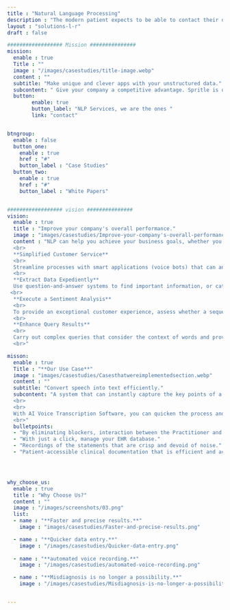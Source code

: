 ```yaml
---
title : "Natural Language Processing"
description : "The modern patient expects to be able to contact their doctor 24/7 a day and clinicians can now use telemedicine to monetize remote assistance."
layout : "solutions-l-r"
draft : false

################## Mission ###############
mission:
  enable : true
  Title : ""
  image : "/images/casestudies/title-image.webp" 
  content : ""
  subtitle: "Make unique and clever apps with your unstructured data."
  subcontent: " Give your company a competitive advantage. Spritle is one of the best Natural Language Processing Companies that allows you to reinvent what's feasible, from virtual personal assistants and chatbots to sentiment analysis and search engines."
  button:
        enable: true
        button_label: "NLP Services, we are the ones "
        link: "contact"


btngroup:
  enable : false
  button_one:
    enable : true
    href : "#"
    button_label : "Case Studies"
  button_two:
    enable : true
    href : "#"
    button_label : "White Papers"


################## vision ###############
vision:
  enable : true
  title : "Improve your company's overall performance."
  image : "images/casestudies/Improve-your-company's-overall-performance-image.webp"  
  content : "NLP can help you achieve your business goals, whether you're searching for a means to improve your present services, create a more user-friendly UI, or extract value from large amounts of data.
  <br>
  **Simplified Customer Service**
  <br>
  Streamline processes with smart applications (voice bots) that can analyze input sequences in the form of voice recording and identify the speaker's intent.
  <br>
  **Extract Data Expediently**
  Use question-and-answer systems to find important information, or categorize passages or statements within docs.
 <br>
  **Execute a Sentiment Analysis**
  <br>
  To provide an exceptional customer experience, assess whether a sequence (for example, a remark) is favourable, unfavorable, or impartial.
  <br>
  **Enhance Query Results**
  <br>
  Carry out complex queries that consider the context of words and provide better accurate results significant sequence resemblance.
  <br>"

misson:
  enable : true
  Title : "**Our Use Case**"
  image : "images/casestudies/Casesthatwereimplementedsection.webp" 
  content : ""
  subtitle: "Convert speech into text efficiently."
  subcontent: "A system that can instantly capture the key points of a Practitioner-Patient dialogue and update them in the EHR even while giving you a suitable Clinical Record. All that is needed is for the Practitioner and the Patient to have regular interactions.
  <br>
  <br>
  With AI Voice Transcription Software, you can quicken the process and improve access to superior patient care.
  <br>"
  bulletpoints: 
  - "By eliminating blockers, interaction between the Practitioner and the Patient, would improve."
  - "With just a click, manage your EHR database."
  - "Recordings of the statements that are crisp and devoid of noise."
  - "Patient-accessible clinical documentation that is efficient and accurate."




why_choose_us:
  enable : true
  title : "Why Choose Us?"
  content : ""
  image : "/images/screenshots/03.png" 
  list:
  - name : "**Faster and precise results.**"
    image : "images/casestudies/Faster-and-precise-results.png"  

  - name : "**Quicker data entry.**"
    image : "/images/casestudies/Quicker-data-entry.png"  
      
  - name : "**automated voice recording.**"
    image : "/images/casestudies/automated-voice-recording.png"

  - name : "**Misdiagnosis is no longer a possibility.**"
    image : "/images/casestudies/Misdiagnosis-is-no-longer-a-possibilit.png"  


---
```

